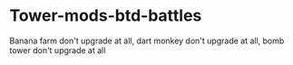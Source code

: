 # Tower-mods-btd-battles
Banana farm don't upgrade at all, dart monkey don't upgrade at all, bomb tower don't upgrade at all
